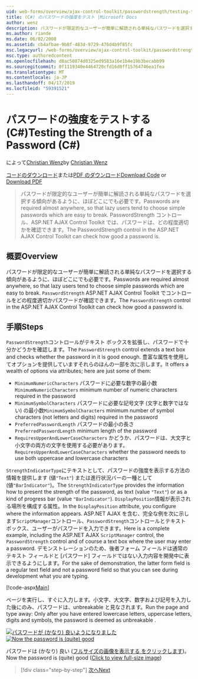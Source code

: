 ```yaml
---
uid: web-forms/overview/ajax-control-toolkit/passwordstrength/testing-the-strength-of-a-password-cs
title: (C#) のパスワードの強度をテスト |Microsoft Docs
author: wenz
description: パスワードが限定的なユーザーが簡単に解読される単純なパスワードを選択する傾向があるように、ほぼどこにでも必要です。 ASP で PasswordStrength コントロール。N..
ms.author: riande
ms.date: 06/02/2008
ms.assetid: cb4afbae-9b8f-483d-9729-476d4b9f85fc
msc.legacyurl: /web-forms/overview/ajax-control-toolkit/passwordstrength/testing-the-strength-of-a-password-cs
msc.type: authoredcontent
ms.openlocfilehash: d8ac50874d0325ed9583a16e1b4e19b3becabb99
ms.sourcegitcommit: 0f1119340e4464720cfd16d0ff15764746ea1fea
ms.translationtype: MT
ms.contentlocale: ja-JP
ms.lasthandoff: 04/17/2019
ms.locfileid: "59391521"
---
```

# <a name="testing-the-strength-of-a-password-c"></a><span data-ttu-id="7b0d8-104">パスワードの強度をテストする (C#)</span><span class="sxs-lookup"><span data-stu-id="7b0d8-104">Testing the Strength of a Password (C#)</span></span>

<span data-ttu-id="7b0d8-105">によって[Christian Wenz](https://github.com/wenz)</span><span class="sxs-lookup"><span data-stu-id="7b0d8-105">by [Christian Wenz](https://github.com/wenz)</span></span>

<span data-ttu-id="7b0d8-106">[コードのダウンロード](http://download.microsoft.com/download/9/3/f/93f8daea-bebd-4821-833b-95205389c7d0/PasswordStrength0.cs.zip)または[PDF のダウンロード](http://download.microsoft.com/download/2/d/c/2dc10e34-6983-41d4-9c08-f78f5387d32b/passwordstrength0CS.pdf)</span><span class="sxs-lookup"><span data-stu-id="7b0d8-106">[Download Code](http://download.microsoft.com/download/9/3/f/93f8daea-bebd-4821-833b-95205389c7d0/PasswordStrength0.cs.zip) or [Download PDF](http://download.microsoft.com/download/2/d/c/2dc10e34-6983-41d4-9c08-f78f5387d32b/passwordstrength0CS.pdf)</span></span>

> <span data-ttu-id="7b0d8-107">パスワードが限定的なユーザーが簡単に解読される単純なパスワードを選択する傾向があるように、ほぼどこにでも必要です。</span><span class="sxs-lookup"><span data-stu-id="7b0d8-107">Passwords are required almost anywhere, so that lazy users tend to choose simple passwords which are easy to break.</span></span> <span data-ttu-id="7b0d8-108">PasswordStrength コントロール、ASP.NET AJAX Control Toolkit では、パスワードは、どの程度適切かを確認できます。</span><span class="sxs-lookup"><span data-stu-id="7b0d8-108">The PasswordStrength control in the ASP.NET AJAX Control Toolkit can check how good a password is.</span></span>


## <a name="overview"></a><span data-ttu-id="7b0d8-109">概要</span><span class="sxs-lookup"><span data-stu-id="7b0d8-109">Overview</span></span>

<span data-ttu-id="7b0d8-110">パスワードが限定的なユーザーが簡単に解読される単純なパスワードを選択する傾向があるように、ほぼどこにでも必要です。</span><span class="sxs-lookup"><span data-stu-id="7b0d8-110">Passwords are required almost anywhere, so that lazy users tend to choose simple passwords which are easy to break.</span></span> <span data-ttu-id="7b0d8-111">`PasswordStrength` ASP.NET AJAX Control Toolkit でコントロールをどの程度適切かパスワードが確認できます。</span><span class="sxs-lookup"><span data-stu-id="7b0d8-111">The `PasswordStrength` control in the ASP.NET AJAX Control Toolkit can check how good a password is.</span></span>

## <a name="steps"></a><span data-ttu-id="7b0d8-112">手順</span><span class="sxs-lookup"><span data-stu-id="7b0d8-112">Steps</span></span>

<span data-ttu-id="7b0d8-113">`PasswordStrength`コントロールがテキスト ボックスを拡張し、パスワードで十分かどうかを確認します。</span><span class="sxs-lookup"><span data-stu-id="7b0d8-113">The `PasswordStrength` control extends a text box and checks whether the password in it is good enough.</span></span> <span data-ttu-id="7b0d8-114">豊富な属性を使用してオプションを提供していますそれらのほんの一部を次に示します。</span><span class="sxs-lookup"><span data-stu-id="7b0d8-114">It offers a wealth of options via attributes; here are just some of them:</span></span>

- <span data-ttu-id="7b0d8-115">`MinimumNumericCharacters` パスワードに必要な数字の最小数</span><span class="sxs-lookup"><span data-stu-id="7b0d8-115">`MinimumNumericCharacters` minimum number of numeric characters required in the password</span></span>
- <span data-ttu-id="7b0d8-116">`MinimumSymbolCharacters` パスワードに必要な記号文字 (文字と数字ではない) の最小数</span><span class="sxs-lookup"><span data-stu-id="7b0d8-116">`MinimumSymbolCharacters` minimum number of symbol characters (not letters and digits) required in the password</span></span>
- <span data-ttu-id="7b0d8-117">`PreferredPasswordLength` パスワードの最小の長さ</span><span class="sxs-lookup"><span data-stu-id="7b0d8-117">`PreferredPasswordLength` minimum length of the password</span></span>
- <span data-ttu-id="7b0d8-118">`RequiresUpperAndLowerCaseCharacters` かどうか、パスワードは、大文字と小文字の両方の文字を使用する必要があります。</span><span class="sxs-lookup"><span data-stu-id="7b0d8-118">`RequiresUpperAndLowerCaseCharacters` whether the password needs to use both uppercase and lowercase characters</span></span>

<span data-ttu-id="7b0d8-119">`StrengthIndicatorType`にテキストとして、パスワードの強度を表示する方法の情報を提供します (値`"Text"`) または進行状況バーの一種として (値`"BarIndicator"`)。</span><span class="sxs-lookup"><span data-stu-id="7b0d8-119">The `StrengthIndicatorType` provides the information how to present the strength of the password, as text (value `"Text"`) or as a kind of progress bar (value `"BarIndicator"`).</span></span> <span data-ttu-id="7b0d8-120">`DisplayPosition`情報が表示される場所を構成する属性。</span><span class="sxs-lookup"><span data-stu-id="7b0d8-120">In the `DisplayPosition` attribute, you configure where the information appears.</span></span> <span data-ttu-id="7b0d8-121">ASP.NET AJAX を含む、完全な例を次に示します`ScriptManager`コントロール、`PasswordStrength`コントロールとテキスト ボックス、ユーザーがパスワードを入力できます。</span><span class="sxs-lookup"><span data-stu-id="7b0d8-121">Here is a complete example, including the ASP.NET AJAX `ScriptManager` control, the `PasswordStrength` control and of course a text box where the user may enter a password.</span></span> <span data-ttu-id="7b0d8-122">デモンストレーションのため、後者フォーム フィールドは通常のテキスト フィールドと [パスワード] フィールドではない入力内容を開発中に表示できるようにします。</span><span class="sxs-lookup"><span data-stu-id="7b0d8-122">For the sake of demonstration, the latter form field is a regular text field and not a password field so that you can see during development what you are typing.</span></span>

[!code-aspx[Main](testing-the-strength-of-a-password-cs/samples/sample1.aspx)]

<span data-ttu-id="7b0d8-123">ページを実行し、すぐに入力します。小文字、大文字、数字および記号を入力した後にのみ、パスワードは、unbreakable と見なされます。</span><span class="sxs-lookup"><span data-stu-id="7b0d8-123">Run the page and type away: Only after you have entered lowercase letters, uppercase letters, digits and symbols, the password is deemed as unbreakable .</span></span>


<span data-ttu-id="7b0d8-124">[![パスワードが (かなり) 良いようになりました](testing-the-strength-of-a-password-cs/_static/image2.png)](testing-the-strength-of-a-password-cs/_static/image1.png)</span><span class="sxs-lookup"><span data-stu-id="7b0d8-124">[![Now the password is (quite) good](testing-the-strength-of-a-password-cs/_static/image2.png)](testing-the-strength-of-a-password-cs/_static/image1.png)</span></span>

<span data-ttu-id="7b0d8-125">パスワードは (かなり) 良い ([フルサイズの画像を表示する をクリックします](testing-the-strength-of-a-password-cs/_static/image3.png))。</span><span class="sxs-lookup"><span data-stu-id="7b0d8-125">Now the password is (quite) good ([Click to view full-size image](testing-the-strength-of-a-password-cs/_static/image3.png))</span></span>

> [!div class="step-by-step"]
> [<span data-ttu-id="7b0d8-126">次へ</span><span class="sxs-lookup"><span data-stu-id="7b0d8-126">Next</span></span>](testing-the-strength-of-a-password-vb.md)
